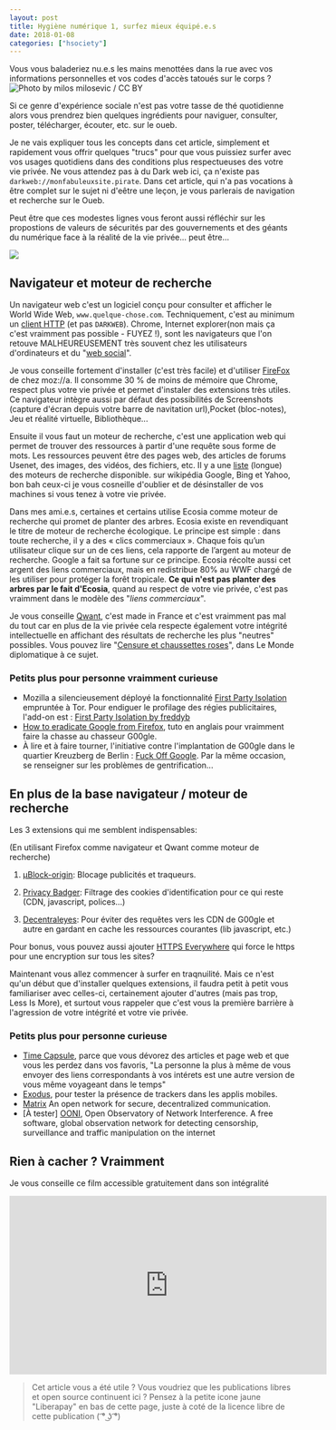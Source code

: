 ```yaml
---
layout: post
title: Hygiène numérique 1, surfez mieux équipé.e.s
date: 2018-01-08
categories: ["hsociety"]
---
```


Vous vous baladeriez nu.e.s les mains menottées dans la rue avec vos informations personnelles et vos codes d'accès tatoués sur le corps ?
![](https://farm6.staticflickr.com/5092/5478079987_1b389acba5_b.jpg "Photo by milos milosevic / CC BY")

Si ce genre d'expérience sociale n'est pas votre tasse de thé quotidienne alors vous prendrez bien quelques ingrédients pour naviguer, consulter, poster, télécharger, écouter, etc. sur le oueb.

Je ne vais expliquer tous les concepts dans cet article, simplement et rapidement vous offrir quelques "trucs" pour que vous puissiez surfer avec vos usages quotidiens dans des conditions plus respectueuses des votre vie privée. Ne vous attendez pas à du  Dark web ici, ça n'existe pas `darkweb://monfabuleuxsite.pirate`. Dans cet article, qui n'a pas vocations à être complet sur le sujet ni d'eêtre une leçon, je vous parlerais de navigation et recherche sur le Oueb. 

Peut être que ces modestes lignes vous feront aussi réfléchir sur les propostions de valeurs de sécurités par des gouvernements et des géants du numérique face à la réalité de la vie privée... peut être...

![](https://pbs.twimg.com/media/DSzYkZiWkAAi3ii.jpg)

## Navigateur et moteur de recherche

Un navigateur web c'est un logiciel conçu pour consulter et afficher le World Wide Web, `www.quelque-chose.com`. Techniquement, c'est au minimum un [client HTTP](https://fr.wikipedia.org/wiki/Client_HTTP) (et pas `DARKWEB`).
Chrome, Internet explorer(non mais ça c'est vraimment pas possible - FUYEZ !), sont les navigateurs que l'on retouve MALHEUREUSEMENT très souvent chez les utilisateurs d'ordinateurs et du "[web social](https://fr.wikipedia.org/wiki/Web_social)".

Je vous conseille fortement d'installer (c'est très facile) et d'utiliser [FireFox](https://www.mozilla.org/fr/firefox/new/) de chez moz://a. Il consomme 30 % de moins de mémoire que Chrome, respect plus votre vie privée et permet d'instaler des extensions très utiles. Ce navigateur intègre aussi par défaut des possibilités de Screenshots (capture d'écran depuis votre barre de navitation url),Pocket (bloc-notes), Jeu et réalité virtuelle, Bibliothèque...

Ensuite il vous faut un moteur de recherche, c'est une application web qui permet de trouver des ressources à partir d'une requête sous forme de mots. Les ressources peuvent être des pages web, des articles de forums Usenet, des images, des vidéos, des fichiers, etc.
Il y a une [liste](https://fr.wikipedia.org/wiki/Liste_de_moteurs_de_recherche) (longue) des moteurs de recherche disponible. sur wikipédia
Google, Bing et Yahoo, bon bah ceux-ci je vous cosneille d'oublier et de désinstaller de vos machines si vous tenez à votre vie privée. 

Dans mes ami.e.s, certaines et certains utilise Ecosia comme moteur de recherche qui promet de planter des arbres. Ecosia existe en revendiquant le titre de moteur de recherche écologique. Le principe est simple : dans toute recherche, il y a des « clics commerciaux ». Chaque fois qu’un utilisateur clique sur un de ces liens, cela rapporte de l’argent au moteur de recherche. Google a fait sa fortune sur ce principe. Ecosia récolte aussi cet argent des liens commerciaux, mais en redistribue 80% au WWF chargé de les utiliser pour protéger la forêt tropicale. **Ce qui n'est pas planter des arbres par le fait d'Ecosia**, quand au respect de votre vie privée, c'est pas vraimment dans le modèle des "_liens commerciaux_".

Je vous conseille [Qwant](https://www.qwant.com), c'est made in France et c'est vraimment pas mal du tout car en plus de la vie privée cela respecte également votre intégrité intellectuelle en affichant des résultats de recherche les plus "neutres" possibles. Vous pouvez lire "[Censure et chaussettes roses](https://www.monde-diplomatique.fr/2018/01/RIMBERT/58251)", dans Le Monde diplomatique à ce sujet.


### Petits plus pour personne vraimment curieuse

+ Mozilla a silencieusement déployé la fonctionnalité [First Party Isolation](https://www.developpez.com/actu/174643/Mozilla-a-silencieusement-deploye-la-fonctionnalite-First-Party-Isolation-empruntee-a-Tor-pour-endiguer-le-profilage-des-regies-publicitaires/) empruntée à Tor. Pour endiguer le profilage des régies publicitaires, l'add-on est : [First Party Isolation by freddyb](https://addons.mozilla.org/en-US/firefox/addon/first-party-isolation/)
+ [How to eradicate Google from Firefox](https://www.leavegooglebehind.com/how-tos/how-to-eradicate-google-from-firefox/), tuto en anglais pour vraimment faire la chasse au chasseur G00gle.
+ À lire et à faire tourner, l'initiative contre l'implantation de G00gle dans le quartier Kreuzberg de Berlin : [Fuck Off Google](https://fuckoffgoogle.de). Par la même occasion, se renseigner sur les problèmes de gentrification...


## En plus de la base navigateur / moteur de recherche

Les 3 extensions qui me semblent indispensables:

(En utilisant Firefox comme navigateur et Qwant comme moteur de recherche)

1. [µBlock-origin](https://addons.mozilla.org/fr/firefox/addon/ublock-origin/):
Blocage publicités et traqueurs.


2. [Privacy Badger](https://addons.mozilla.org/…/firefox/addon/privacy-badger17/):
Filtrage des cookies d'identification pour ce qui reste (CDN, javascript, polices...)


3. [Decentraleyes](https://addons.mozilla.org/fr/firefox/addon/decentraleyes/):
Pour éviter des requêtes vers les CDN de G00gle et autre en gardant en cache les ressources courantes (lib javascript, etc.)

Pour bonus, vous pouvez aussi ajouter [HTTPS Everywhere](https://addons.mozilla.org/fr/firefox/addon/https-everywhere/) qui force le https pour une encryption sur tous les sites?


Maintenant vous allez commencer à surfer en traqnuilité. Mais ce n'est qu'un début que d'installer quelques extensions, il faudra petit à petit vous familiariser avec celles-ci, certainement ajouter d'autres (mais pas trop, Less Is More), et surtout vous rappeler que c'est vous la première barrière à l'agression de votre intégrité et votre vie privée. 

### Petits plus pour personne curieuse

+ [Time Capsule](https://addons.mozilla.org/en-US/firefox/addon/time-capsule/), parce que vous dévorez des articles et page web et que vous les perdez dans vos favoris, "La personne la plus à même de vous envoyer des liens correspondants à vos intérets est une autre version de vous même voyageant dans le temps"
+ [Exodus](https://exodus-privacy.eu.org/), pour tester la présence de trackers dans les applis mobiles. 
+ [Matrix](https://matrix.org) An open network for secure, decentralized communication.
+ [À tester] [OONI](https://ooni.torproject.org/), Open Observatory of Network Interference. A free software, global observation network for detecting censorship, surveillance and traffic manipulation on the internet

## Rien à cacher ? Vraimment

Je vous conseille ce film accessible gratuitement dans son intégralité

<iframe width="560" height="315" src="https://www.youtube.com/embed/djbwzEIv7gE" frameborder="0" gesture="media" allow="encrypted-media" allowfullscreen></iframe>

> Cet article vous a été utile ? Vous voudriez que les publications libres et open source continuent ici ? Pensez à la petite icone jaune "Liberapay" en bas de cette page, juste à coté de la licence libre de cette publication ( ͡° ͜ʖ ͡°)

